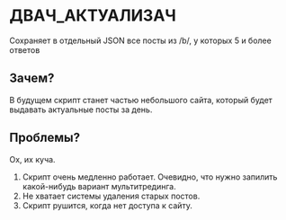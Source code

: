 # ДВАЧ_АКТУАЛИЗАЧ
Сохраняет в отдельный JSON все посты из /b/, у которых 5 и более ответов

## Зачем?
В будущем скрипт станет частью небольшого сайта, который будет выдавать актуальные посты за день.

## Проблемы?
Ох, их куча.
1. Скрипт очень медленно работает. Очевидно, что нужно запилить какой-нибудь вариант мультитрединга.
2. Не хватает системы удаления старых постов.
3. Скрипт рушится, когда нет доступа к сайту.
